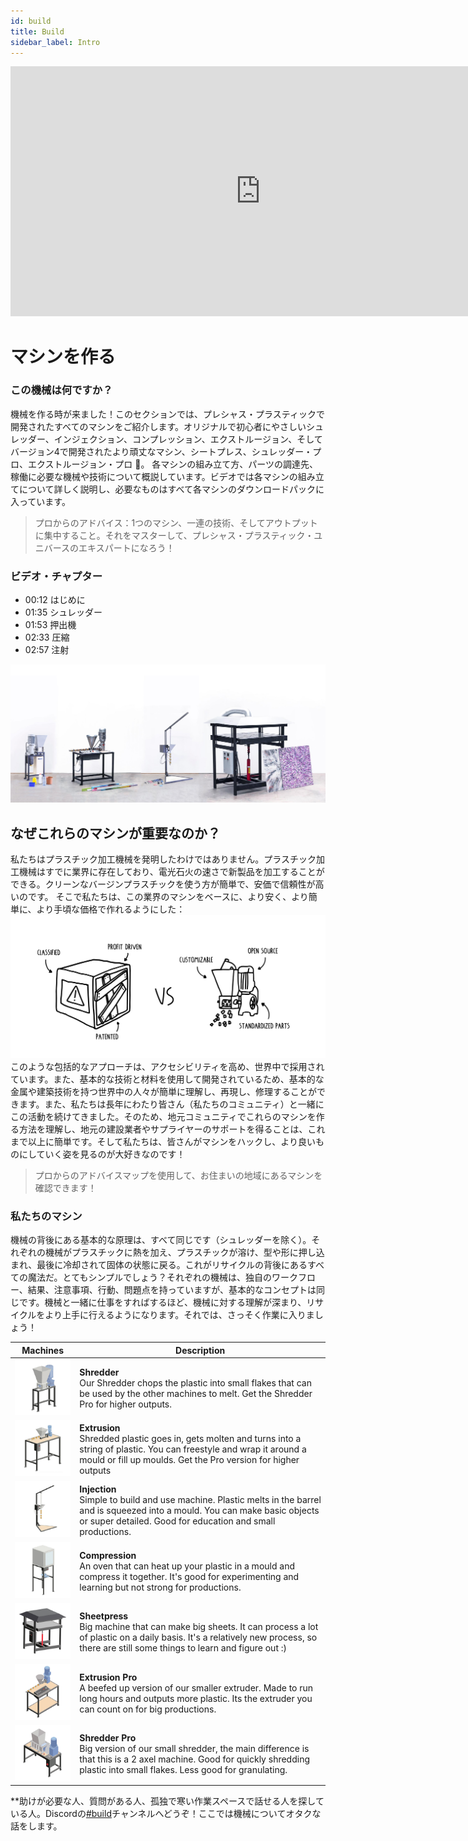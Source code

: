 ```yaml
---
id: build 
title: Build 
sidebar_label: Intro 
---
```

<div class="videocontainer">
  <iframe width="800" height="400" src="https://www.youtube.com/embed/CRM7Jip2swU" frameborder="0" allow="accelerometer; autoplay; encrypted-media; gyroscope; picture-in-picture" allowfullscreen></iframe> 
</div> 
<style> 
:root { 
  --highlight: #f29094; 
  --hover: #f29094; 
} 
</style> 
<div class="videoChapters">
<div class="videoChaptersMain">

# マシンを作る 
### この機械は何ですか？ 
機械を作る時が来ました！このセクションでは、プレシャス・プラスティックで開発されたすべてのマシンをご紹介します。オリジナルで初心者にやさしいシュレッダー、インジェクション、コンプレッション、エクストルージョン、そしてバージョン4で開発されたより頑丈なマシン、シートプレス、シュレッダー・プロ、エクストルージョン・プロ 💪。 
各マシンの組み立て方、パーツの調達先、稼働に必要な機械や技術について概説しています。ビデオでは各マシンの組み立てについて詳しく説明し、必要なものはすべて各マシンのダウンロードパックに入っています。 
> プロからのアドバイス：1つのマシン、一連の技術、そしてアウトプットに集中すること。それをマスターして、プレシャス・プラスティック・ユニバースのエキスパートになろう！ 
</div> 
<div class="videoChaptersSidebar">

### ビデオ・チャプター 
- 00:12 はじめに 
- 01:35 シュレッダー 
- 01:53 押出機 
- 02:33 圧縮 
- 02:57 注射 
</div> 
</div> 

![V3 and V4 Machines](assets/Build/v3v4machine.jpg) 
## なぜこれらのマシンが重要なのか？ 
私たちはプラスチック加工機械を発明したわけではありません。プラスチック加工機械はすでに業界に存在しており、電光石火の速さで新製品を加工することができる。クリーンなバージンプラスチックを使う方が簡単で、安価で信頼性が高いのです。 
そこで私たちは、この業界のマシンをベースに、より安く、より簡単に、より手頃な価格で作れるようにした： 
![Industry Vs Precious Plastic](assets/Build/industry_vs_pp.svg) 
このような包括的なアプローチは、アクセシビリティを高め、世界中で採用されています。また、基本的な技術と材料を使用して開発されているため、基本的な金属や建築技術を持つ世界中の人々が簡単に理解し、再現し、修理することができます。また、私たちは長年にわたり皆さん（私たちのコミュニティ）と一緒にこの活動を続けてきました。そのため、地元コミュニティでこれらのマシンを作る方法を理解し、地元の建設業者やサプライヤーのサポートを得ることは、これまで以上に簡単です。そして私たちは、皆さんがマシンをハックし、より良いものにしていく姿を見るのが大好きなのです！ 
> プロからのアドバイスマップを使用して、お住まいの地域にあるマシンを確認できます！ 
### 私たちのマシン 
機械の背後にある基本的な原理は、すべて同じです（シュレッダーを除く）。それぞれの機械がプラスチックに熱を加え、プラスチックが溶け、型や形に押し込まれ、最後に冷却されて固体の状態に戻る。これがリサイクルの背後にあるすべての魔法だ。とてもシンプルでしょう？それぞれの機械は、独自のワークフロー、結果、注意事項、行動、問題点を持っていますが、基本的なコンセプトは同じです。機械と一緒に仕事をすればするほど、機械に対する理解が深まり、リサイクルをより上手に行えるようになります。それでは、さっそく作業に入りましょう！ 

| Machines   |  Description | 
|----------|----------------------| 
| <img src="assets/build/thumb-shredder.jpg" width="150"/>           | __Shredder__ <br> Our Shredder chops the plastic into small flakes that can be used by the other machines to melt. Get the Shredder Pro for higher outputs.   | 
| <img src="assets/build/thumb-extrusion.jpg" width="150"/>        |  __Extrusion__ <br> Shredded plastic goes in, gets molten and turns into a string of plastic. You can freestyle and wrap it around a mould or fill up moulds. Get the Pro version for higher outputs | 
| <img src="assets/build/thumb-injection.jpg" width="150"/>     |  __Injection__ <br> Simple to build and use machine. Plastic melts in the barrel and is squeezed into a mould. You can make basic objects or super detailed. Good for education and small productions.   | 
| <img src="assets/build/thumb-compression.jpg" width="150"/>  |  __Compression__ <br> An oven that can heat up your plastic in a mould and compress it together. It's good for experimenting and learning but not strong for productions. | 
| <img src="assets/build/thumb-sheetpress.jpg" width="150"/> |  __Sheetpress__ <br> Big machine that can make big sheets. It can process a lot of plastic on a daily basis. It's a relatively new process, so there are still some things to learn and figure out :) | 
| <img src="assets/build/thumb-extrusion-pro.jpg" width="150"/> |  __Extrusion Pro__ <br> A beefed up version of our smaller extruder. Made to run long hours and outputs more plastic. Its the extruder you can count on for big productions.   | 
| <img src="assets/build/thumb-shredder-pro.jpg" width="150"/> |  __Shredder Pro__ <br> Big version of our small shredder, the main difference is that this is a 2 axel machine. Good for quickly shredding plastic into small flakes. Less good for granulating.  | 
**助けが必要な人、質問がある人、孤独で寒い作業スペースで話せる人を探している人。Discordの[#build](https://discordapp.com/invite/XQDmQVT)チャンネルへどうぞ！ここでは機械についてオタクな話をします。 
